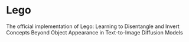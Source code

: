 # Lego
The official implementation of Lego: Learning to Disentangle and Invert Concepts Beyond Object Appearance in Text-to-Image Diffusion Models
